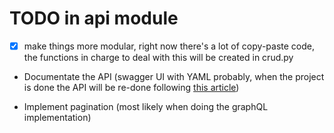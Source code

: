 # TODO in api module

- [x] make things more modular, right now there's a lot of copy-paste code, the functions in charge to deal with this will be created in crud.py

- Documentate the API (swagger UI with YAML probably, when the project is done the API will be re-done following [this article](https://medium.com/analytics-vidhya/building-rest-apis-using-flask-restplus-sqlalchemy-marshmallow-cff76b202bfb))

- Implement pagination (most likely when doing the graphQL implementation)